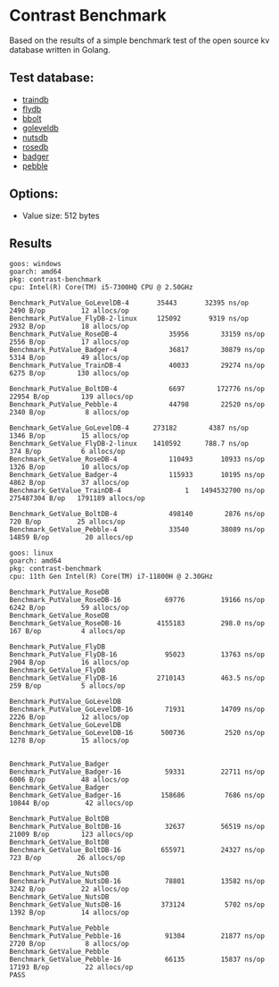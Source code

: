 # Contrast Benchmark

Based on the results of a simple benchmark test of the open source kv database written in Golang.

## Test database:

- [traindb](https://github.com/kebukeYi/TrainDB)
- [flydb](https://github.com/ByteStorage/FlyDB)
- [bbolt](https://github.com/etcd-io/bbolt)
- [goleveldb](https://github.com/syndtr/goleveldb)
- [nutsdb](https://github.com/nutsdb/nutsdb)
- [rosedb](https://github.com/flower-corp/rosedb)
- [badger](https://github.com/dgraph-io/badger)
- [pebble](https://github.com/cockroachdb/pebble)

## Options:

- Value size: 512 bytes

## Results

```
goos: windows
goarch: amd64
pkg: contrast-benchmark
cpu: Intel(R) Core(TM) i5-7300HQ CPU @ 2.50GHz

Benchmark_PutValue_GoLevelDB-4   	 35443	     32395 ns/op	    2490 B/op	      12 allocs/op
Benchmark_PutValue_FlyDB-2-linux   	 125092	      9319 ns/op	    2932 B/op	      18 allocs/op
Benchmark_PutValue_RoseDB-4   	        35956	     33159 ns/op	    2556 B/op	      17 allocs/op
Benchmark_PutValue_Badger-4   	        36817	     30879 ns/op	    5314 B/op	      49 allocs/op
Benchmark_PutValue_TrainDB-4   	        40033	     29274 ns/op	    6275 B/op	     130 allocs/op

Benchmark_PutValue_BoltDB-4   	        6697	    172776 ns/op	   22954 B/op	     139 allocs/op
Benchmark_PutValue_Pebble-4   	        44798	     22520 ns/op	    2340 B/op	       8 allocs/op

Benchmark_GetValue_GoLevelDB-4   	273182	      4387 ns/op	    1346 B/op	      15 allocs/op
Benchmark_GetValue_FlyDB-2-linux   	1410592	     788.7 ns/op	     374 B/op	       6 allocs/op
Benchmark_GetValue_RoseDB-4   	        110493	     10933 ns/op	    1326 B/op	      10 allocs/op
Benchmark_GetValue_Badger-4   	        115933	     10195 ns/op	    4862 B/op	      37 allocs/op
Benchmark_GetValue_TrainDB-4   	            1	1494532700 ns/op	275487304 B/op	 1791189 allocs/op

Benchmark_GetValue_BoltDB-4   	        498140	      2876 ns/op	     720 B/op	      25 allocs/op
Benchmark_GetValue_Pebble-4   	        33540	     38089 ns/op	   14859 B/op	      20 allocs/op
````


```
goos: linux
goarch: amd64
pkg: contrast-benchmark
cpu: 11th Gen Intel(R) Core(TM) i7-11800H @ 2.30GHz

Benchmark_PutValue_RoseDB
Benchmark_PutValue_RoseDB-16       	   69776	     19166 ns/op	    6242 B/op	      59 allocs/op
Benchmark_GetValue_RoseDB
Benchmark_GetValue_RoseDB-16       	 4155183	     298.0 ns/op	     167 B/op	       4 allocs/op

Benchmark_PutValue_FlyDB
Benchmark_PutValue_FlyDB-16        	   95023	     13763 ns/op	    2904 B/op	      16 allocs/op
Benchmark_GetValue_FlyDB
Benchmark_GetValue_FlyDB-16    	 	 2710143	     463.5 ns/op	     259 B/op	       5 allocs/op

Benchmark_PutValue_GoLevelDB
Benchmark_PutValue_GoLevelDB-16    	   71931	     14709 ns/op	    2226 B/op	      12 allocs/op
Benchmark_GetValue_GoLevelDB
Benchmark_GetValue_GoLevelDB-16    	  500736	      2520 ns/op	    1278 B/op	      15 allocs/op


Benchmark_PutValue_Badger
Benchmark_PutValue_Badger-16       	   59331	     22711 ns/op	    6006 B/op	      48 allocs/op
Benchmark_GetValue_Badger
Benchmark_GetValue_Badger-16       	  158686	      7686 ns/op	   10844 B/op	      42 allocs/op

Benchmark_PutValue_BoltDB
Benchmark_PutValue_BoltDB-16       	   32637	     56519 ns/op	   21009 B/op	     123 allocs/op
Benchmark_GetValue_BoltDB
Benchmark_GetValue_BoltDB-16       	  655971	     24327 ns/op	     723 B/op	      26 allocs/op 

Benchmark_PutValue_NutsDB
Benchmark_PutValue_NutsDB-16       	   78801	     13582 ns/op	    3242 B/op	      22 allocs/op
Benchmark_GetValue_NutsDB
Benchmark_GetValue_NutsDB-16       	  373124	      5702 ns/op	    1392 B/op	      14 allocs/op

Benchmark_PutValue_Pebble
Benchmark_PutValue_Pebble-16       	   91304	     21877 ns/op	    2720 B/op	       8 allocs/op
Benchmark_GetValue_Pebble
Benchmark_GetValue_Pebble-16       	   66135	     15837 ns/op	   17193 B/op	      22 allocs/op
PASS
```

